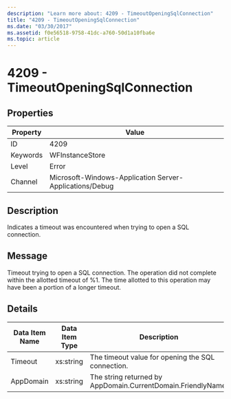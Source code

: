 ```yaml
---
description: "Learn more about: 4209 - TimeoutOpeningSqlConnection"
title: "4209 - TimeoutOpeningSqlConnection"
ms.date: "03/30/2017"
ms.assetid: f0e56518-9758-41dc-a760-50d1a10fba6e
ms.topic: article
---
```

# 4209 - TimeoutOpeningSqlConnection

## Properties

| Property | Value |
| - | - |
|ID|4209|  
|Keywords|WFInstanceStore|  
|Level|Error|  
|Channel|Microsoft-Windows-Application Server-Applications/Debug|  
  
## Description  

 Indicates a timeout was encountered when trying to open a SQL connection.  
  
## Message  

 Timeout trying to open a SQL connection. The operation did not complete within the allotted timeout of %1. The time allotted to this operation may have been a portion of a longer timeout.  
  
## Details  
  
|Data Item Name|Data Item Type|Description|  
|--------------------|--------------------|-----------------|  
|Timeout|xs:string|The timeout value for opening the SQL connection.|  
|AppDomain|xs:string|The string returned by AppDomain.CurrentDomain.FriendlyName.|
